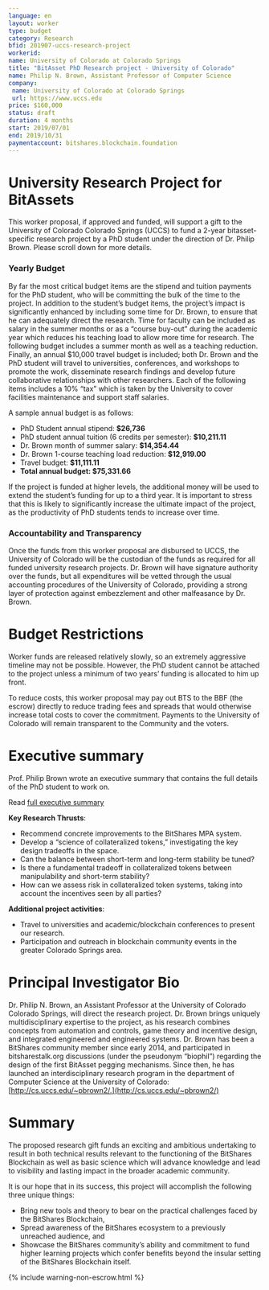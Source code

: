```yaml
---
language: en
layout: worker
type: budget
category: Research
bfid: 201907-uccs-research-project
workerid:
name: University of Colorado at Colorado Springs
title: "BitAsset PhD Research project - University of Colorado"
name: Philip N. Brown, Assistant Professor of Computer Science
company:
 name: University of Colorado at Colorado Springs
 url: https://www.uccs.edu
price: $160,000
status: draft
duration: 4 months
start: 2019/07/01
end: 2019/10/31
paymentaccount: bitshares.blockchain.foundation
---
```


# University Research Project for BitAssets

This worker proposal, if approved and funded, will support a gift to the University of Colorado Colorado Springs (UCCS) to fund a 2-year bitasset-specific research project by a PhD student under the direction of Dr. Philip Brown. Please scroll down for more details.

### Yearly Budget

By far the most critical budget items are the stipend and tuition payments for the PhD student, who will be committing the bulk of the time to the project. In addition to the student’s budget items, the project’s impact is significantly enhanced by including some time for Dr. Brown, to ensure that he can adequately direct the research. Time for faculty can be included as salary in the summer months or as a “course buy-out” during the academic year which reduces his teaching load to allow more time for research. The following budget includes a summer month as well as a teaching reduction. Finally, an annual $10,000 travel budget is included; both Dr. Brown and the PhD student will travel to universities, conferences, and workshops to promote the work, disseminate research findings and develop future collaborative relationships with other researchers. Each of the following items includes a 10% “tax” which is taken by the University to cover facilities maintenance and support staff salaries.

 A sample annual budget is as follows:
  * PhD Student annual stipend: **$26,736**
  * PhD student annual tuition (6 credits per semester): **$10,211.11**
  * Dr. Brown month of summer salary: **$14,354.44**
  * Dr. Brown 1-course teaching load reduction: **$12,919.00**
  * Travel budget: **$11,111.11**
  * **Total annual budget:  $75,331.66**

If the project is funded at higher levels, the additional money will be used to extend the student’s funding for up to a third year. It is important to stress that this is likely to significantly increase the ultimate impact of the project, as the productivity of PhD students tends to increase over time.

### Accountability and Transparency

Once the funds from this worker proposal are disbursed to UCCS, the University of Colorado will be the custodian of the funds as required for all funded university research projects. Dr. Brown will have signature authority over the funds, but all expenditures will be vetted through the usual accounting procedures of the University of Colorado, providing a strong layer of protection against embezzlement and other malfeasance by Dr. Brown. 

# Budget Restrictions

Worker funds are released relatively slowly, so an extremely aggressive timeline may not be possible. However, the PhD student cannot be attached to the project unless a minimum of two years’ funding is allocated to him up front.


To reduce costs, this worker proposal may pay out BTS to the BBF (the escrow) directly to reduce trading fees and spreads that would otherwise increase total costs to cover the commitment. Payments to the University of Colorado will remain transparent to the Community and the voters.

# Executive summary

Prof. Philip Brown wrote an executive summary that contains the full details of the PhD student to work on.

Read [full executive summary](http://cs.uccs.edu/~pbrown2/files/BTS_executive_summary.pdf)

**Key Research Thrusts**:
* Recommend concrete improvements to the BitShares MPA system.
* Develop a “science of collateralized tokens,” investigating the key design tradeoffs in the space.
* Can the balance between short-term and long-term stability be tuned?
* Is there a fundamental tradeoff in collateralized tokens between manipulability and short-term stability?
* How can we assess risk in collateralized token systems, taking into account the incentives seen by all parties?

**Additional project activities**:
* Travel to universities and academic/blockchain conferences to present our research.
* Participation and outreach in blockchain community events in the greater Colorado Springs area.

# Principal Investigator Bio

Dr. Philip N. Brown, an Assistant Professor at the University of Colorado Colorado Springs, will direct the research project. Dr. Brown brings uniquely multidisciplinary expertise to the project, as his research combines concepts from automation and controls, game theory and incentive design, and integrated engineered and engineered systems. Dr. Brown has been a BitShares community member since early 2014, and participated in bitsharestalk.org discussions (under the pseudonym “biophil”) regarding the design of the first BitAsset pegging mechanisms. Since then, he has launched an interdisciplinary research program in the department of Computer Science at the University of Colorado: [http://cs.uccs.edu/~pbrown2/.](http://cs.uccs.edu/~pbrown2/)

# Summary

The proposed research gift funds an exciting and ambitious undertaking to result in both technical results relevant to the functioning of the BitShares Blockchain as well as basic science which will advance knowledge and lead to visibility and lasting impact in the broader academic community.

It is our hope that in its success, this project will accomplish the following three unique things:

* Bring new tools and theory to bear on the practical challenges faced by the BitShares Blockchain,
* Spread awareness of the BitShares ecosystem to a previously unreached audience, and
* Showcase the BitShares community’s ability and commitment to fund higher learning projects which confer benefits beyond the insular setting of the BitShares Blockchain itself.

{% include warning-non-escrow.html %}

